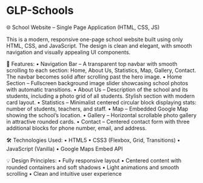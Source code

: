 # GLP-Schools
🌐 School Website – Single Page Application (HTML, CSS, JS)

This is a modern, responsive one-page school website built using only HTML, CSS, and JavaScript. The design is clean and elegant, with smooth navigation and visually appealing UI components.

🚩 Features:
	•	Navigation Bar – A transparent top navbar with smooth scrolling to each section: Home, About Us, Statistics, Map, Gallery, Contact. The navbar becomes solid after scrolling past the hero image.
	•	Home Section – Fullscreen background image slider showcasing school photos with automatic transitions.
	•	About Us – Description of the school and its students, including a photo grid of all students. Stylish section with modern card layout.
	•	Statistics – Minimalist centered circular block displaying stats: number of students, teachers, and staff.
	•	Map – Embedded Google Map showing the school’s location.
	•	Gallery – Horizontal scrollable photo gallery in attractive rounded cards.
	•	Contact – Centered contact form with three additional blocks for phone number, email, and address.

🛠️ Technologies Used:
	•	HTML5
	•	CSS3 (Flexbox, Grid, Transitions)
	•	JavaScript (Vanilla)
	•	Google Maps Embed API

💡 Design Principles:
	•	Fully responsive layout
	•	Centered content with rounded containers and soft shadows
	•	Light animations and smooth scrolling
	•	Clean and intuitive user experience
